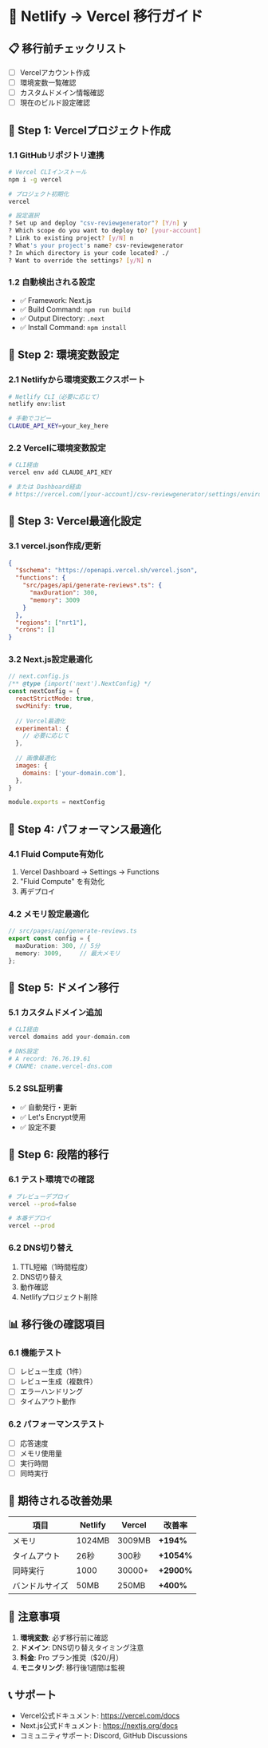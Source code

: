 # 🚀 Netlify → Vercel 移行ガイド

## 📋 移行前チェックリスト

- [ ] Vercelアカウント作成
- [ ] 環境変数一覧確認
- [ ] カスタムドメイン情報確認
- [ ] 現在のビルド設定確認

## 🔧 Step 1: Vercelプロジェクト作成

### 1.1 GitHubリポジトリ連携
```bash
# Vercel CLIインストール
npm i -g vercel

# プロジェクト初期化
vercel

# 設定選択
? Set up and deploy "csv-reviewgenerator"? [Y/n] y
? Which scope do you want to deploy to? [your-account]
? Link to existing project? [y/N] n
? What's your project's name? csv-reviewgenerator
? In which directory is your code located? ./
? Want to override the settings? [y/N] n
```

### 1.2 自動検出される設定
- ✅ Framework: Next.js
- ✅ Build Command: `npm run build`
- ✅ Output Directory: `.next`
- ✅ Install Command: `npm install`

## 🔧 Step 2: 環境変数設定

### 2.1 Netlifyから環境変数エクスポート
```bash
# Netlify CLI（必要に応じて）
netlify env:list

# 手動でコピー
CLAUDE_API_KEY=your_key_here
```

### 2.2 Vercelに環境変数設定
```bash
# CLI経由
vercel env add CLAUDE_API_KEY

# または Dashboard経由
# https://vercel.com/[your-account]/csv-reviewgenerator/settings/environment-variables
```

## 🔧 Step 3: Vercel最適化設定

### 3.1 vercel.json作成/更新
```json
{
  "$schema": "https://openapi.vercel.sh/vercel.json",
  "functions": {
    "src/pages/api/generate-reviews*.ts": {
      "maxDuration": 300,
      "memory": 3009
    }
  },
  "regions": ["nrt1"],
  "crons": []
}
```

### 3.2 Next.js設定最適化
```javascript
// next.config.js
/** @type {import('next').NextConfig} */
const nextConfig = {
  reactStrictMode: true,
  swcMinify: true,
  
  // Vercel最適化
  experimental: {
    // 必要に応じて
  },
  
  // 画像最適化
  images: {
    domains: ['your-domain.com'],
  },
}

module.exports = nextConfig
```

## 🔧 Step 4: パフォーマンス最適化

### 4.1 Fluid Compute有効化
1. Vercel Dashboard → Settings → Functions
2. "Fluid Compute" を有効化
3. 再デプロイ

### 4.2 メモリ設定最適化
```typescript
// src/pages/api/generate-reviews.ts
export const config = {
  maxDuration: 300, // 5分
  memory: 3009,     // 最大メモリ
};
```

## 🔧 Step 5: ドメイン移行

### 5.1 カスタムドメイン追加
```bash
# CLI経由
vercel domains add your-domain.com

# DNS設定
# A record: 76.76.19.61
# CNAME: cname.vercel-dns.com
```

### 5.2 SSL証明書
- ✅ 自動発行・更新
- ✅ Let's Encrypt使用
- ✅ 設定不要

## 🔧 Step 6: 段階的移行

### 6.1 テスト環境での確認
```bash
# プレビューデプロイ
vercel --prod=false

# 本番デプロイ
vercel --prod
```

### 6.2 DNS切り替え
1. TTL短縮（1時間程度）
2. DNS切り替え
3. 動作確認
4. Netlifyプロジェクト削除

## 📊 移行後の確認項目

### 6.1 機能テスト
- [ ] レビュー生成（1件）
- [ ] レビュー生成（複数件）
- [ ] エラーハンドリング
- [ ] タイムアウト動作

### 6.2 パフォーマンステスト
- [ ] 応答速度
- [ ] メモリ使用量
- [ ] 実行時間
- [ ] 同時実行

## 🎯 期待される改善効果

| 項目 | Netlify | Vercel | 改善率 |
|------|---------|--------|--------|
| メモリ | 1024MB | 3009MB | **+194%** |
| タイムアウト | 26秒 | 300秒 | **+1054%** |
| 同時実行 | 1000 | 30000+ | **+2900%** |
| バンドルサイズ | 50MB | 250MB | **+400%** |

## 🚨 注意事項

1. **環境変数**: 必ず移行前に確認
2. **ドメイン**: DNS切り替えタイミング注意
3. **料金**: Pro プラン推奨（$20/月）
4. **モニタリング**: 移行後1週間は監視

## 📞 サポート

- Vercel公式ドキュメント: https://vercel.com/docs
- Next.js公式ドキュメント: https://nextjs.org/docs
- コミュニティサポート: Discord, GitHub Discussions 